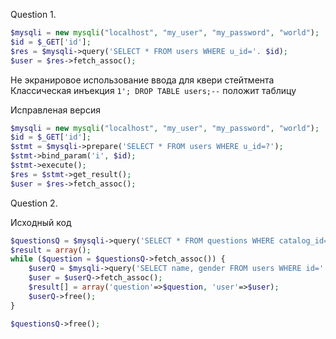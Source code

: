 Question 1.

```php
$mysqli = new mysqli("localhost", "my_user", "my_password", "world");
$id = $_GET['id'];
$res = $mysqli->query('SELECT * FROM users WHERE u_id='. $id);
$user = $res->fetch_assoc();
```

Не экранировое использование ввода для квери стейтмента
Классическая инъекция `1'; DROP TABLE users;--` положит таблицу

Исправленая версия 

```php
$mysqli = new mysqli("localhost", "my_user", "my_password", "world");
$id = $_GET['id'];
$stmt = $mysqli->prepare('SELECT * FROM users WHERE u_id=?');
$stmt->bind_param('i', $id);
$stmt->execute();
$res = $stmt->get_result();
$user = $res->fetch_assoc();
```

Question 2.

Исходный код
```php
$questionsQ = $mysqli->query('SELECT * FROM questions WHERE catalog_id='. $catId);
$result = array();
while ($question = $questionsQ->fetch_assoc()) {
    $userQ = $mysqli->query('SELECT name, gender FROM users WHERE id='. $question['user_id']);
    $user = $userQ->fetch_assoc();
    $result[] = array('question'=>$question, 'user'=>$user);
    $userQ->free();
}

$questionsQ->free();
```



